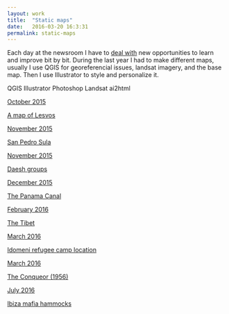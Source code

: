 ```yaml
---
layout: work
title:  "Static maps"
date:   2016-03-20 16:3:31
permalink: static-maps
---
```


<p>
Each day at the newsroom I have to <a class="username link-no-icon" href="https://youtu.be/BoeStB36dic">deal with</a> new opportunities to learn and improve bit by bit. During the last year I had to make different maps, usually I use QGIS for georeferencial issues, landsat imagery, and the base map. Then I use Illustrator to style and personalize it.
</p>
<p class="pills">
<span class="tool pill">QGIS</span>
<span class="tool pill">Illustrator</span>
<span class="tool pill">Photoshop</span>
<span class="tool pill">Landsat</span>
<span class="tool pill">ai2html</span>
</p>
<div class="row">
<div class="col-md-3">
<div class="item">
<div class="content">
<a class="gallery-link" href="http://www.elespanol.com/enfoques/20151006/69493080_0.html">
<span class="gallery-date">October 2015</span>
<div class="gallery-img" style="background-image: url('/img/lesvos.jpg')"></div>
<p class="gallery-article-title">A map of Lesvos</p>
</a>
</div>
</div>
</div>
<div class="col-md-3">
<div class="item">
<div class="content">
<a class="gallery-link" href="http://www.elespanol.com/mundo/20151030/75492477_0.html">
<span class="gallery-date">November 2015</span>
<div class="gallery-img" style="background-image: url('/img/sula.jpg')"></div>  
<p class="gallery-article-title">San Pedro Sula</p>
</a>
</div>
</div>
</div>
<div class="col-md-3">
<div class="item">
<div class="content">
<a class="gallery-link" href="http://www.elespanol.com/mundo/20151118/80242022_0.html">
<span class="gallery-date">November 2015</span>
<div class="gallery-img" style="background-image: url('/img/daesh.jpg')"></div>  
<p class="gallery-article-title">Daesh groups</p>
</a>
</div>
</div>
</div>
<div class="col-md-3">
<div class="item">
<div class="content">
<a class="gallery-link" href="http://www.elespanol.com/reportajes/20151225/89491075_0.html">
<span class="gallery-date">December 2015</span>
<div class="gallery-img" style="background-image: url('/img/panama.jpg')"></div>
<p class="gallery-article-title">The Panama Canal</p>
</a>
</div>
</div>
</div>
<div class="col-md-3">
<div class="item">
<div class="content">
<a class="gallery-link" href="http://www.elespanol.com/reportajes/20160304/106989558_0.html">
<span class="gallery-date">February 2016</span>
<div class="gallery-img" style="background-image: url('/img/tibet.jpg')"></div>  
<p class="gallery-article-title">The Tibet</p>
</a>
</div>
</div>
</div>
<div class="col-md-3">
<div class="item">
<div class="content">
<a class="gallery-link" href="http://www.elespanol.com/mundo/20160307/107739538_0.html">
<span class="gallery-date">March 2016</span>
<div class="gallery-img" style="background-image: url('/img/refugees.jpg')"></div>
<p class="gallery-article-title">Idomeni refugee camp location</p>
</a>
</div>
</div>
</div>
<div class="col-md-3">
<div class="item">
<div class="content">
<a class="gallery-link" href="http://www.elespanol.com/ciencia/20160304/106989569_0.html">
<span class="gallery-date">March 2016</span>
<div class="gallery-img" style="background-image: url('/img/manhattan-project.jpg')"></div>
<p class="gallery-article-title">The Conqueor (1956)</p>
</a>
</div>
</div>
</div>
<div class="col-md-3">
<div class="item">
<div class="content">
<a class="gallery-link" href="http://www.elespanol.com/reportajes/grandes-historias/20160715/140236919_0.html">
<span class="gallery-date">July 2016</span>
<div class="gallery-img" style="background-image: url('/img/ibiza-hamacas.jpg')"></div>
<p class="gallery-article-title">Ibiza mafia hammocks</p>
</a>
</div>
</div>
</div>
</div>
